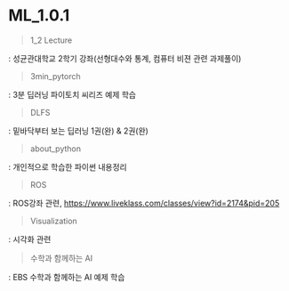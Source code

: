 # ML_1.0.1


>1_2 Lecture       

: 성균관대학교 2학기 강좌(선형대수와 통계, 컴퓨터 비젼 관련 과제풀이)  

>3min_pytorch     

:  3분 딥러닝 파이토치 씨리즈 예제 학습  

>DLFS              

: 밑바닥부터 보는 딥러닝 1권(완) & 2권(완) 

>about_python     

: 개인적으로 학습한 파이썬 내용정리  

>ROS

: ROS강좌 관련, https://www.liveklass.com/classes/view?id=2174&pid=205  


>Visualization  
  
: 시각화 관련  
  
>수학과 함께하는 AI   
  
: EBS 수학과 함께하는 AI 예제 학습   

  
